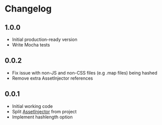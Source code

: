 # Changelog

## 1.0.0
* Initial production-ready version
* Write Mocha tests

## 0.0.2
* Fix issue with non-JS and non-CSS files (e.g .map files) being hashed
* Remove extra AssetInjector references

## 0.0.1
* Initial working code
* Split [AssetInjector](https://github.com/jakemulley/assetinjector) from project
* Implement hashlength option
